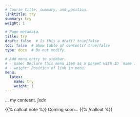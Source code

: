 ```yaml
---
# Course title, summary, and position.
linktitle: try
summary: try
weight: 1

# Page metadata.
title: try
draft: false  # Is this a draft? true/false
toc: false  # Show table of contents? true/false
type: docs  # Do not modify.

# Add menu entry to sidebar.
# - name: Declare this menu item as a parent with ID `name`.
# - weight: Position of link in menu.
menu:
  latex:
    name: try
    weight: 1
---
```



... my contesnt. $\int x dx$

{{% callout note %}}
Coming soon...
{{% /callout %}}
